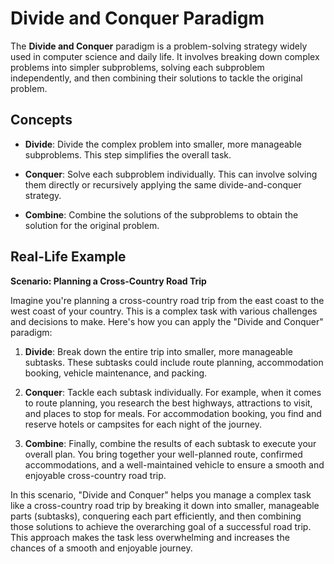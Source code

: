 # Divide and Conquer Paradigm

The **Divide and Conquer** paradigm is a problem-solving strategy widely used in computer science and daily life. It involves breaking down complex problems into simpler subproblems, solving each subproblem independently, and then combining their solutions to tackle the original problem.

## Concepts

- **Divide**: Divide the complex problem into smaller, more manageable subproblems. This step simplifies the overall task.

- **Conquer**: Solve each subproblem individually. This can involve solving them directly or recursively applying the same divide-and-conquer strategy.

- **Combine**: Combine the solutions of the subproblems to obtain the solution for the original problem.

## Real-Life Example

**Scenario: Planning a Cross-Country Road Trip**

Imagine you're planning a cross-country road trip from the east coast to the west coast of your country. This is a complex task with various challenges and decisions to make. Here's how you can apply the "Divide and Conquer" paradigm:

1. **Divide**: Break down the entire trip into smaller, more manageable subtasks. These subtasks could include route planning, accommodation booking, vehicle maintenance, and packing.

2. **Conquer**: Tackle each subtask individually. For example, when it comes to route planning, you research the best highways, attractions to visit, and places to stop for meals. For accommodation booking, you find and reserve hotels or campsites for each night of the journey.

3. **Combine**: Finally, combine the results of each subtask to execute your overall plan. You bring together your well-planned route, confirmed accommodations, and a well-maintained vehicle to ensure a smooth and enjoyable cross-country road trip.

In this scenario, "Divide and Conquer" helps you manage a complex task like a cross-country road trip by breaking it down into smaller, manageable parts (subtasks), conquering each part efficiently, and then combining those solutions to achieve the overarching goal of a successful road trip. This approach makes the task less overwhelming and increases the chances of a smooth and enjoyable journey.

